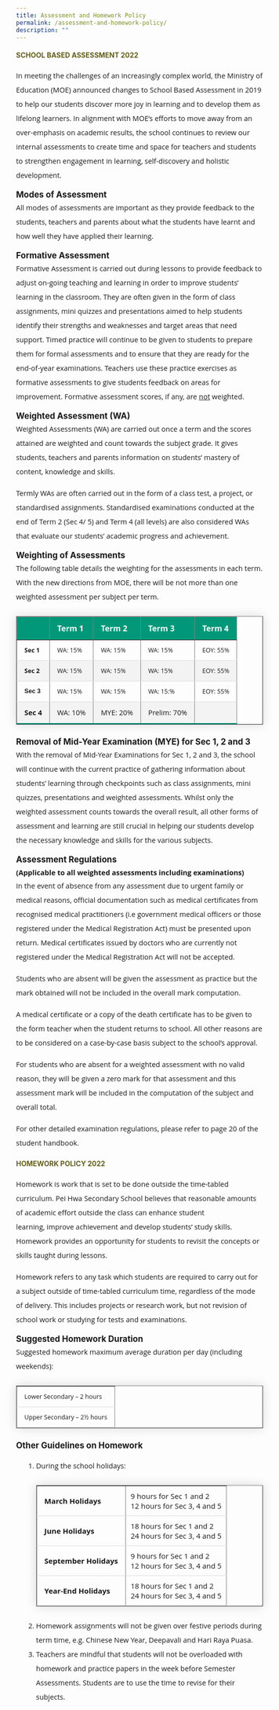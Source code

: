 ```yaml
---
title: Assessment and Homework Policy
permalink: /assessment-and-homework-policy/
description: ""
---
```

<h4 style="color:#635f1a;font-weight:bold">SCHOOL BASED ASSESSMENT 2022</h4>

<p style="font-size:14.5px; line-height:2;margin-top:15px; font-family:Open Sans">In meeting the challenges of an increasingly complex world, the Ministry of Education (MOE) announced changes to School Based Assessment in 2019 to help our students discover more joy in learning and to develop them as lifelong learners. In alignment with MOE’s efforts to move away from an over-emphasis on academic results, the school continues to review our internal assessments to create time and space for teachers and students to strengthen engagement in learning, self-discovery and holistic development.</p>

<p style="margin-top:15px;font-size:17px;"><strong>Modes of Assessment</strong></p>

<p style="font-size:14.5px; line-height:2;margin:-15px 0 13px 0px;font-family:Open Sans;">All modes of assessments are important as they provide feedback to the students, teachers and parents about what the students have learnt and how well they have applied their learning.</p>

<p style="margin-top:15px;font-size:17px;"><strong>Formative Assessment</strong></p>

<p style="font-size:14.5px; line-height:2;margin:-15px 0 13px 0px;font-family:Open Sans;">Formative Assessment is carried out during lessons to provide feedback to adjust on-going teaching and learning in order to improve students’ learning in the classroom. They are often given in the form of class assignments, mini quizzes and presentations aimed to help students identify their strengths and weaknesses and target areas that need support. Timed practice will continue to be given to students to prepare them for formal assessments and to ensure that they are ready for the end-of-year examinations. Teachers use these practice exercises as formative assessments to give students feedback on areas for improvement. Formative assessment scores, if any, are&nbsp;<u>not</u>&nbsp;weighted.</p>

<p style="margin-top:15px;font-size:17px;"><strong>Weighted Assessment (WA)</strong></p>

<p style="font-size:14.5px; line-height:2;margin:-15px 0 13px 0px;font-family:Open Sans;">Weighted Assessments (WA) are carried out once a term and the scores attained are weighted and count towards the subject grade. It gives students, teachers and parents information on students’ mastery of content, knowledge and skills.</p>

<p style="margin-top:15px;font-size:14.5px; line-height:2;font-family:Open Sans;">Termly WAs are often carried out in the form of a class test, a project, or standardised assignments. Standardised examinations conducted at the end of Term 2 (Sec 4/ 5) and Term 4 (all levels) are also considered WAs that evaluate our students’ academic progress and achievement.</p>

<p style="margin-top:15px;font-size:17px;"><strong>Weighting of Assessments</strong></p>

<p style="font-size:14.5px; line-height:2;margin:-15px 0 13px 0px;font-family:Open Sans;">The following table details the weighting for the assessments in each term. With the new directions from MOE, there will be not more than one weighted assessment per subject per term.</p>


<table border="1" style="border-collapse: collapse;margin: 25px 0;font-size: 0.9em;font-family: sans-serif;min-width: 400px; box-shadow: 0 0 20px rgba(0, 0, 0, 0.15);">
	
<thead style="background-color: #009879; font-weight: bold; font-size: 16px;">
		<tr>
			<td style="text-align:left;color:white;padding:12px 15px;font-family:Open Sans;">&nbsp;</td>
			<td style="text-align:left;color:white;padding:12px 15px;font-family:Open Sans;">Term 1</td>
			<td style="text-align:left;color:white;padding:12px 15px;font-family:Open Sans;">Term 2</td>
			<td style="text-align:left;color:white;padding:12px 15px;font-family:Open Sans;">Term 3</td>
			<td style="text-align:left;color:white;padding:12px 15px;font-family:Open Sans;">Term 4</td>
		</tr>
	</thead>

	
<tbody>
<tr style="border-bottom: 1px solid #dddddd;">
<td style="padding: 12px 15px; font-family:Open Sans;"><strong>Sec 1</strong></td>
<td style="padding: 12px 15px; font-family:Open Sans;">WA: 15%</td>
<td style="padding: 12px 15px; font-family:Open Sans;">WA: 15%</td>
<td style="font-family:Open Sans;padding: 12px 15px;">WA: 15%</td>
<td style="font-family:Open Sans;padding: 12px 15px;">EOY: 55%</td>
</tr>
	
<tr style ="background-color: #f3f3f3;border-bottom: 1px solid #dddddd;">
<td style="padding: 12px 15px;font-family:Open Sans;"><strong>Sec 2</strong></td>
<td style="padding: 12px 15px;font-family:Open Sans;">WA: 15%</td>
<td style="padding: 12px 15px;font-family:Open Sans;">WA: 15%</td>
<td style="padding: 12px 15px;font-family:Open Sans;">WA: 15%</td>
<td style="padding: 12px 15px;font-family:Open Sans;">EOY: 55%</td>
</tr>
															
<tr style="border-bottom: 1px solid #dddddd;">
<td style="padding: 12px 15px;"><strong>Sec 3</strong></td>
<td style="padding: 12px 15px; font-family:Open Sans;">WA: 15%</td>
<td style="padding: 12px 15px; font-family:Open Sans;">WA: 15%</td>
<td style="padding: 12px 15px;font-family:Open Sans;">WA: 15:%</td>
<td style="padding: 12px 15px; font-family:Open Sans;">EOY: 55%</td>
</tr>
															
<tr style="border-bottom: 2px solid #009879;     background-color: #f3f3f3;">
<td style="padding: 12px 15px;font-family:Open Sans;font-size:14.5px;"><strong>Sec 4</strong></td>
<td style="padding: 12px 15px; font-family:Open Sans;font-size:14.5px;">WA: 10%</td>
<td style="padding: 12px 15px; font-family:Open Sans;font-size:14.5px;">MYE: 20%</td>
<td style="padding: 12px 15px; font-family:Open Sans;font-size:14.5px;">Prelim: 70%</td>
<td style="padding: 12px 15px; font-family:Open Sans;font-size:14.5px;">&nbsp;</td>
</tr>
	
</tbody>
</table>

<p style="margin-top:15px;font-size:17px;"><strong>Removal of Mid-Year Examination (MYE) for Sec 1, 2 and 3</strong></p>

<p style="font-size:14.5px; line-height:2;margin:-15px 0 13px 0px;font-family:Open Sans;">With the removal of Mid-Year Examinations for Sec 1, 2 and 3, the school will continue with the current practice of gathering information about students’ learning through checkpoints such as class assignments, mini quizzes, presentations&nbsp;and weighted assessments. Whilst only the weighted assessment counts towards the overall result, all other forms of assessment and learning are still crucial in helping our students develop the necessary knowledge and skills for the various subjects.</p>

<p style="margin-top:15px;font-size:17px;"><strong>Assessment Regulations&nbsp;</strong></p>

<p style="font-size:14.5px; line-height:2;margin:-15px 0 13px 0px;font-family:Open Sans;"><strong>(Applicable to all weighted assessments including examinations)&nbsp;</strong></p>

<p style="font-size:14.5px; line-height:2;margin:-15px 0 13px 0px;font-family:Open Sans;">In the event of absence from any assessment due to urgent family or medical reasons, official documentation such as medical certificates from recognised medical practitioners (i.e government medical officers or those registered under the Medical Registration Act) must be presented upon return. Medical certificates issued by doctors who are currently not registered under the Medical Registration Act will not be accepted.&nbsp;</p>

<p style="margin-top:15px;font-size:14.5px; line-height:2;font-family:Open Sans;">Students who are absent will be given the assessment as practice but the mark obtained will not be included in the overall mark computation.</p>

<p style="margin-top:15px;font-size:14.5px; line-height:2;font-family:Open Sans;">A medical certificate or a copy of the death certificate has to be given to the form teacher when the student returns to school. All other reasons are to be considered on a case-by-case basis subject to the school’s approval.</p>

<p style="margin-top:15px;font-size:14.5px; line-height:2;font-family:Open Sans;">For students who are absent for a weighted assessment with no valid reason, they will be given a zero mark for that assessment and this assessment mark will be included in the computation of the subject and overall total.&nbsp;</p>

<p style="margin-top:15px;font-size:14.5px; line-height:2;font-family:Open Sans;">For other detailed examination regulations, please refer to page 20 of the student handbook.</p>

<h4 style="color:#635f1a;font-weight:bold">HOMEWORK POLICY 2022</h4>

<p style="font-size:14.5px; line-height:2;margin-top:15px; font-family:Open Sans">Homework is work that is set to be done outside the time-tabled curriculum. Pei Hwa Secondary School believes that&nbsp;reasonable amounts of academic effort outside the class can enhance student learning,&nbsp;improve achievement&nbsp;and&nbsp;develop students’ study skills. Homework provides an opportunity for students to revisit the concepts or skills taught during lessons.&nbsp;</p>

<p style="margin-top:15px;font-size:14.5px; line-height:2;font-family:Open Sans;">Homework refers to any task which students are required to carry out for a subject outside of time-tabled curriculum time, regardless of the mode of delivery. This includes projects or research work, but not revision of school work or studying for tests and examinations.</p>

<p style="margin-top:15px;font-size:17px;"><strong>Suggested Homework Duration</strong></p>

<p style="font-size:14.5px; line-height:2;margin:-15px 0 13px 0px;font-family:Open Sans;">Suggested homework maximum average duration per day (including weekends):</p>

<table border="1" style="border-collapse: collapse;margin: 25px 0;font-size: 0.9em;font-family: sans-serif;min-width: 400px; box-shadow: 0 0 20px rgba(0, 0, 0, 0.15);">

<tbody>
<tr style="border-bottom: 1px solid #dddddd;">
<td style="padding: 12px 15px; font-family:Open Sans;">Lower Secondary&nbsp;– 2&nbsp;hours</td>
</tr>
															
<tr style="border-bottom: 1px solid #dddddd; ">
<td style="padding: 12px 15px;font-family:Open Sans;">Upper Secondary&nbsp;– 2½ hours</td>
</tr>
	
</tbody>
</table>

<p style="margin-top:15px;font-size:17px;"><strong>Other Guidelines on Homework</strong></p>
<ol style="margin-top:5px;">
<li aria-level="1" style="font-size:14.5px; line-height:2;margin-left:17px;font-family:Open Sans;">During the school holidays:

<table border="1" style="border-collapse: collapse;margin: 25px 0;font-size: 0.9em;font-family: sans-serif;min-width: 400px; box-shadow: 0 0 20px rgba(0, 0, 0, 0.15);">
	
<tbody>
<tr style="border-bottom: 1px solid #dddddd;">
<td style="padding: 20px 15px; font-size:15px; font-family:Open Sans;"><strong>March Holidays</strong></td>
<td style="padding: 6px 10px;font-size:15px;font-family:Open Sans;">9 hours for Sec 1 and 2 <br>12 hours for Sec 3, 4 and 5</td>
</tr>
	
<tr style="border-bottom: 1px solid #dddddd;">
<td style="padding: 20px 15px;font-size:15px;font-family:Open Sans;"><strong>June Holidays</strong></td>
<td style="padding: 6px 10px;font-size:15px;font-family:Open Sans;">18 hours for Sec 1 and 2 <br>24 hours for Sec 3, 4 and 5</td>
</tr>
	
<tr style="border-bottom: 1px solid #dddddd;">
<td style="padding: 20px 15px;font-size:15px;font-family:Open Sans;"><strong>September Holidays</strong></td>
<td style="padding: 6px 10px;font-size:15px;font-family:Open Sans;">9 hours for Sec 1 and 2 <br>12 hours for Sec 3, 4 and 5</td>
</tr>

<tr style="border-bottom: 1px solid #dddddd;">
<td style="padding: 20px 15px;font-size:15px;font-family:Open Sans;"><strong>Year-End Holidays</strong></td>
<td style="padding: 6px 10px;font-size:15px;font-family:Open Sans;">18 hours for Sec 1 and 2 <br>24 hours for Sec 3, 4 and 5</td>
</tr>
	
</tbody>
</table>
</li>
<li style="font-size:14.5px; line-height:2;margin-left:17px;font-family:Open Sans;">Homework assignments will not be given over festive periods during term time, e.g. Chinese New Year, Deepavali and Hari Raya Puasa.</li>
<li style="font-size:14.5px; line-height:2;margin-left:17px;font-family:Open Sans;">Teachers are mindful that students will not be overloaded with homework and practice papers in the week before Semester Assessments. Students are to use the time to revise for their subjects.</li>
</ol>